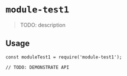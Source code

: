 # `module-test1`

> TODO: description

## Usage

```
const moduleTest1 = require('module-test1');

// TODO: DEMONSTRATE API
```
